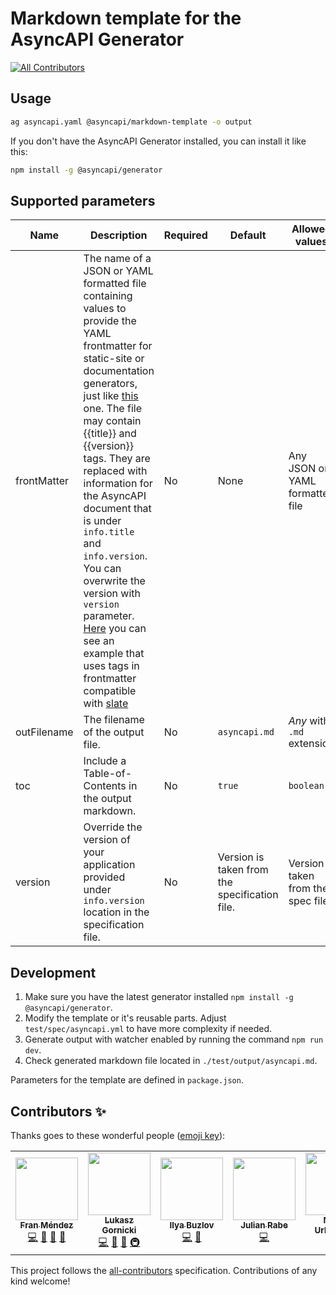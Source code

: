 # Markdown template for the AsyncAPI Generator
<!-- ALL-CONTRIBUTORS-BADGE:START - Do not remove or modify this section -->
[![All Contributors](https://img.shields.io/badge/all_contributors-7-orange.svg?style=flat-square)](#contributors-)
<!-- ALL-CONTRIBUTORS-BADGE:END -->

## Usage

```bash
ag asyncapi.yaml @asyncapi/markdown-template -o output
```

If you don't have the AsyncAPI Generator installed, you can install it like this:

```bash
npm install -g @asyncapi/generator
```

## Supported parameters

|Name|Description|Required|Default|Allowed values|Example|
|---|---|---|---|---|---|
|frontMatter|The name of a JSON or YAML formatted file containing values to provide the YAML frontmatter for static-site or documentation generators, just like [this](test/spec/ssg.yaml) one. The file may contain {{title}} and {{version}} tags. They are replaced with information for the AsyncAPI document that is under `info.title` and `info.version`. You can overwrite the version with `version` parameter. [Here](test/spec/slate.yaml) you can see an example that uses tags in frontmatter compatible with [slate](https://github.com/Slatedocs/Slate) |No|None|Any JSON or YAML formatted file|`slate.yaml`|
|outFilename|The filename of the output file.|No|`asyncapi.md`|*Any* with `.md` extension|`index.md`|
|toc|Include a Table-of-Contents in the output markdown.|No|`true`|`boolean`|`false`|
|version|Override the version of your application provided under `info.version` location in the specification file.|No|Version is taken from the specification file.|Version is taken from the spec file. |`1.0.0`|


## Development

1. Make sure you have the latest generator installed `npm install -g @asyncapi/generator`.
2. Modify the template or it's reusable parts. Adjust `test/spec/asyncapi.yml` to have more complexity if needed.
3. Generate output with watcher enabled by running the command `npm run dev`.
4. Check generated markdown file located in `./test/output/asyncapi.md`.

Parameters for the template are defined in `package.json`.

## Contributors ✨

Thanks goes to these wonderful people ([emoji key](https://allcontributors.org/docs/en/emoji-key)):

<!-- ALL-CONTRIBUTORS-LIST:START - Do not remove or modify this section -->
<!-- prettier-ignore-start -->
<!-- markdownlint-disable -->
<table>
  <tr>
    <td align="center"><a href="http://www.fmvilas.com"><img src="https://avatars3.githubusercontent.com/u/242119?v=4?s=100" width="100px;" alt=""/><br /><sub><b>Fran Méndez</b></sub></a><br /><a href="https://github.com/asyncapi/markdown-template/commits?author=fmvilas" title="Code">💻</a> <a href="https://github.com/asyncapi/markdown-template/commits?author=fmvilas" title="Documentation">📖</a> <a href="https://github.com/asyncapi/markdown-template/pulls?q=is%3Apr+reviewed-by%3Afmvilas" title="Reviewed Pull Requests">👀</a> <a href="#ideas-fmvilas" title="Ideas, Planning, & Feedback">🤔</a></td>
    <td align="center"><a href="https://resume.github.io/?derberg"><img src="https://avatars1.githubusercontent.com/u/6995927?v=4?s=100" width="100px;" alt=""/><br /><sub><b>Lukasz Gornicki</b></sub></a><br /><a href="https://github.com/asyncapi/markdown-template/commits?author=derberg" title="Code">💻</a> <a href="https://github.com/asyncapi/markdown-template/commits?author=derberg" title="Documentation">📖</a> <a href="https://github.com/asyncapi/markdown-template/pulls?q=is%3Apr+reviewed-by%3Aderberg" title="Reviewed Pull Requests">👀</a> <a href="#infra-derberg" title="Infrastructure (Hosting, Build-Tools, etc)">🚇</a></td>
    <td align="center"><a href="https://github.com/ximyro"><img src="https://avatars0.githubusercontent.com/u/1026811?v=4?s=100" width="100px;" alt=""/><br /><sub><b>Ilya Buzlov</b></sub></a><br /><a href="https://github.com/asyncapi/markdown-template/commits?author=ximyro" title="Code">💻</a> <a href="https://github.com/asyncapi/markdown-template/issues?q=author%3Aximyro" title="Bug reports">🐛</a></td>
    <td align="center"><a href="https://deltaeight.de"><img src="https://avatars1.githubusercontent.com/u/19175262?v=4?s=100" width="100px;" alt=""/><br /><sub><b>Julian Rabe</b></sub></a><br /><a href="https://github.com/asyncapi/markdown-template/commits?author=schw4rzlicht" title="Code">💻</a></td>
    <td align="center"><a href="https://github.com/magicmatatjahu"><img src="https://avatars2.githubusercontent.com/u/20404945?v=4?s=100" width="100px;" alt=""/><br /><sub><b>Maciej Urbańczyk</b></sub></a><br /><a href="https://github.com/asyncapi/markdown-template/commits?author=magicmatatjahu" title="Documentation">📖</a> <a href="https://github.com/asyncapi/markdown-template/commits?author=magicmatatjahu" title="Code">💻</a></td>
    <td align="center"><a href="http://blog.ineat-conseil.fr/"><img src="https://avatars.githubusercontent.com/u/5501911?v=4?s=100" width="100px;" alt=""/><br /><sub><b>Ludovic Dussart</b></sub></a><br /><a href="https://github.com/asyncapi/markdown-template/commits?author=M3lkior" title="Code">💻</a></td>
    <td align="center"><a href="http://mermade.github.io"><img src="https://avatars.githubusercontent.com/u/21603?v=4?s=100" width="100px;" alt=""/><br /><sub><b>Mike Ralphson</b></sub></a><br /><a href="https://github.com/asyncapi/markdown-template/commits?author=MikeRalphson" title="Code">💻</a></td>
  </tr>
</table>

<!-- markdownlint-restore -->
<!-- prettier-ignore-end -->

<!-- ALL-CONTRIBUTORS-LIST:END -->

This project follows the [all-contributors](https://github.com/all-contributors/all-contributors) specification. Contributions of any kind welcome!
